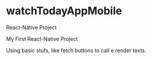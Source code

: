 # watchTodayAppMobile
React-Native Project

My First React-Native Project

Using basic stufs, like fetch buttons to call e render texts.


